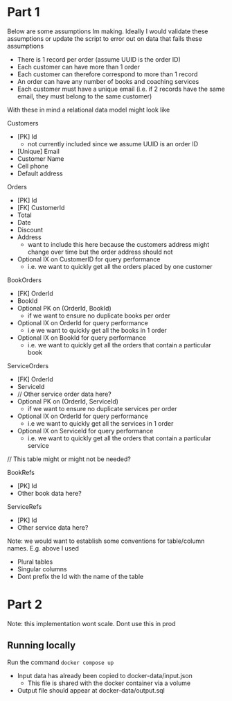 # Part 1

Below are some assumptions Im making. Ideally I would validate these assumptions or update the script to error out on data that fails these assumptions
- There is 1 record per order (assume UUID is the order ID)
- Each customer can have more than 1 order
- Each customer can therefore correspond to more than 1 record
- An order can have any number of books and coaching services
- Each customer must have a unique email (i.e. if 2 records have the same email, they must belong to the same customer)

With these in mind a relational data model might look like

Customers
- [PK] Id 
   - not currently included since we assume UUID is an order ID
- [Unique] Email 
- Customer Name
- Cell phone
- Default address

Orders
- [PK] Id 
- [FK] CustomerId
- Total
- Date
- Discount
- Address
   - want to include this here because the customers address might change over time but the order address should not
- Optional IX on CustomerID for query performance 
   - i.e. we want to quickly get all the orders placed by one customer

BookOrders
- [FK] OrderId
- BookId
- Optional PK on (OrderId, BookId)
   - if we want to ensure no duplicate books per order
- Optional IX on OrderId for query performance 
   - i.e we want to quickly get all the books in 1 order
- Optional IX on BookId for query performance 
   - i.e. we want to quickly get all the orders that contain a particular book

ServiceOrders
- [FK] OrderId
- ServiceId
- // Other service order data here? 
- Optional PK on (OrderId, ServiceId) 
   - if we want to ensure no duplicate services per order
- Optional IX on OrderId for query performance 
   - i.e we want to quickly get all the services in 1 order
- Optional IX on ServiceId for query performance 
   - i.e. we want to quickly get all the orders that contain a particular service



// This table might or might not be needed?


BookRefs
- [PK] Id
- Other book data here?

ServiceRefs
- [PK] Id
- Other service data here?


Note: we would want to establish some conventions for table/column names. E.g. above I used
- Plural tables
- Singular columns
- Dont prefix the Id with the name of the table

# Part 2

Note: this implementation wont scale. Dont use this in prod

## Running locally

Run the command `docker compose up`
- Input data has already been copied to docker-data/input.json
  - This file is shared with the docker container via a volume
- Output file should appear at docker-data/output.sql